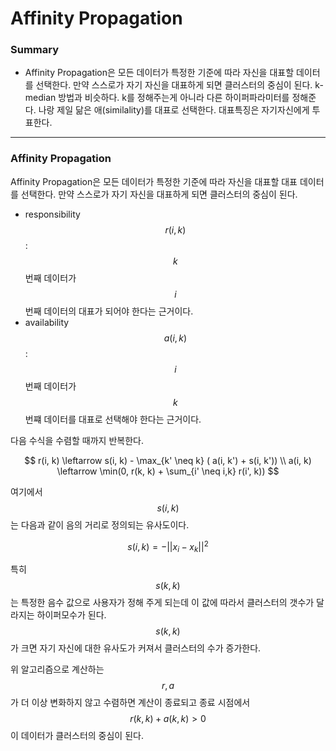 # Affinity Propagation

### Summary

- Affinity Propagation은 모든 데이터가 특정한 기준에 따라 자신을 대표할 데이터를 선택한다. 만약 스스로가 자기 자신을 대표하게 되면 클러스터의 중심이 된다. k-median 방법과 비슷하다. k를 정해주는게 아니라 다른 하이퍼파라미터를 정해준다. 나랑 제일 닮은 애(similality)를 대표로 선택한다. 대표특징은 자기자신에게 투표한다.

------
### Affinity Propagation

Affinity Propagation은 모든 데이터가 특정한 기준에 따라 자신을 대표할 대표 데이터를 선택한다. 만약 스스로가 자기 자신을 대표하게 되면 클러스터의 중심이 된다.

- responsibility $$r(i, k)$$ : $$k$$ 번째 데이터가 $$i$$ 번째 데이터의 대표가 되어야 한다는 근거이다.
- availability $$a(i, k)$$ : $$i$$ 번째 데이터가 $$k$$ 번쨰 데이터를 대표로 선택해야 한다는 근거이다.

다음 수식을 수렴할 때까지 반복한다.

$$
r(i, k) \leftarrow s(i, k) - \max_{k' \neq k} ( a(i, k') + s(i, k')) \\
a(i, k) \leftarrow \min(0, r(k, k) + \sum_{i' \neq i,k} r(i', k))
$$

여기에서 $$s(i, k)$$ 는 다음과 같이 음의 거리로 정의되는 유사도이다. 

$$
s(i,k) = -|| x_i - x_k ||^2
$$

특히 $$s(k, k)$$ 는 특정한 음수 값으로 사용자가 정해 주게 되는데 이 값에 따라서 클러스터의 갯수가 달라지는 하이퍼모수가 된다. $$s(k, k)$$ 가 크면 자기 자신에 대한 유사도가 커져서 클러스터의 수가 증가한다. 

위 알고리즘으로 계산하는 $$r, a$$ 가 더 이상 변화하지 않고 수렴하면 계산이 종료되고 종료 시점에서 $$r(k,k)+a(k,k) >0$$ 이 데이터가 클러스터의 중심이 된다.

  